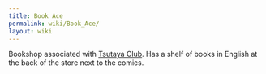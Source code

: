 ```yaml
---
title: Book Ace
permalink: wiki/Book_Ace/
layout: wiki
---
```


Bookshop associated with [Tsutaya Club](/wiki/Tsutaya_Club "wikilink"). Has a
shelf of books in English at the back of the store next to the comics.
